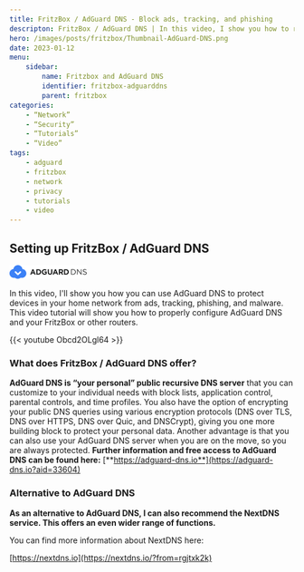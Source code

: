 ```yaml
---
title: FritzBox / AdGuard DNS - Block ads, tracking, and phishing
descripton: FritzBox / AdGuard DNS | In this video, I show you how to run your own public DNS server (AdGuard DNS)
hero: /images/posts/fritzbox/Thumbnail-AdGuard-DNS.png
date: 2023-01-12
menu:
    sidebar:
        name: Fritzbox and AdGuard DNS
        identifier: fritzbox-adguarddns
        parent: fritzbox
categories:
    - “Network”
    - “Security”
    - “Tutorials”
    - “Video”
tags:
    - adguard
    - fritzbox
    - network
    - privacy
    - tutorials
    - video
---
```

## Setting up FritzBox / AdGuard DNS

[![logo adguard dns](/images/posts/fritzbox/logo_adguard.png)](https://adguard-dns.io/?aid=33604)

In this video, I'll show you how you can use AdGuard DNS to protect devices in your home network from ads, tracking, phishing, and malware.
This video tutorial will show you how to properly configure AdGuard DNS and your FritzBox or other routers.

{{< youtube Obcd2OLgl64 >}}

### What does FritzBox / AdGuard DNS offer?
**AdGuard DNS is “your personal” public recursive DNS server** that you can customize to your individual needs with block lists, application control, parental controls, and time profiles.
You also have the option of encrypting your public DNS queries using various encryption protocols (DNS over TLS, DNS over HTTPS, DNS over Quic, and DNSCrypt), giving you one more building block to protect your personal data.
Another advantage is that you can also use your AdGuard DNS server when you are on the move, so you are always protected.
**Further information and free access to AdGuard DNS can be found here:**
[**https://adguard-dns.io**](https://adguard-dns.io?aid=33604)
### Alternative to AdGuard DNS
**As an alternative to AdGuard DNS, I can also recommend the NextDNS service. This offers an even wider range of functions.**

You can find more information about NextDNS here:

[https://nextdns.io](https://nextdns.io/?from=rgjtxk2k)
